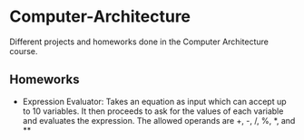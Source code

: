 # Computer-Architecture

Different projects and homeworks done in the Computer Architecture course.

## Homeworks
- Expression Evaluator:
  Takes an equation as input which can accept up to 10 variables. It then proceeds to ask 
  for the values of each variable and evaluates the expression. The allowed operands are
  +, -, /, %, *, and **
 
